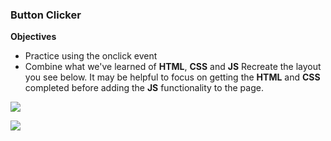 ### Button Clicker
**Objectives**
* Practice using the onclick event
* Combine what we've learned of **HTML**, **CSS** and **JS**
 Recreate the layout you see below. It may be helpful to focus on getting the **HTML** and **CSS** completed before adding the **JS** functionality to the page.

![](https://s3.us-east-1.amazonaws.com/General_V88/boomyeah2015/codingdojo/curriculum/content/chapter/1623967324__dojonary.png)

![](https://s3.us-east-1.amazonaws.com/General_V88/boomyeah2015/codingdojo/curriculum/content/chapter/1623967324__dojonary.png)